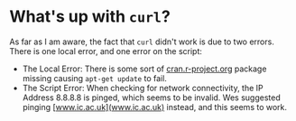 # What's up with `curl`?

As far as I am aware, the fact that `curl` didn't work is due to two errors. There is one local error, and one error on the script:
  * The Local Error: There is some sort of [cran.r-project.org](cran.r-project.org) package missing causing `apt-get update` to fail.
  * The Script Error: When checking for network connectivity, the IP Address 8.8.8.8 is pinged, which seems to be invalid. Wes suggested pinging [www.ic.ac.uk](www.ic.ac.uk) instead, and this seems to work.
  
